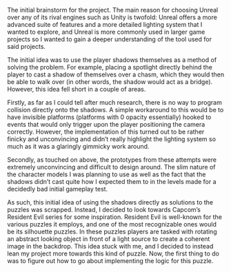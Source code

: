 The initial brainstorm for the project. 
The main reason for choosing Unreal over any of its rival engines such as Unity is twofold: Unreal offers a more advanced suite of features and a more detailed lighting system that I wanted to explore, and Unreal is more commonly used in larger game projects so I wanted to gain a deeper understanding of the tool used for said projects. 

The initial idea was to use the player shadows themselves as a method of solving the problem. For example, placing a spotlight directly behind the player to cast a shadow of themselves over a chasm, which they would then be able to walk over (in other words, the shadow would act as a bridge). However, this idea fell short in a couple of areas. 

Firstly, as far as I could tell after much research, there is no way to program collision directly onto the shadows. A simple workaround to this would be to have invisible platforms (platforms with 0 opacity essentially) hooked to events that would only trigger upon the player positioning the camera correctly. However, the implementation of this turned out to be rather finicky and unconvincing and didn’t really highlight the lighting system so much as it was a glaringly gimmicky work around. 

Secondly, as touched on above, the prototypes from these attempts were extremely unconvincing and difficult to design around. The slim nature of the character models I was planning to use as well as the fact that the shadows didn’t cast quite how I expected them to in the levels made for a decidedly bad initial gameplay test. 

As such, this initial idea of using the shadows directly as solutions to the puzzles was scrapped. Instead, I decided to look towards Capcom’s Resident Evil series for some inspiration. Resident Evil is well-known for the various puzzles it employs, and one of the most recognizable ones would be its silhouette puzzles. In these puzzles players are tasked with rotating an abstract looking object in front of a light source to create a coherent image in the backdrop. This idea stuck with me, and I decided to instead lean my project more towards this kind of puzzle. Now, the first thing to do was to figure out how to go about implementing the logic for this puzzle. 
